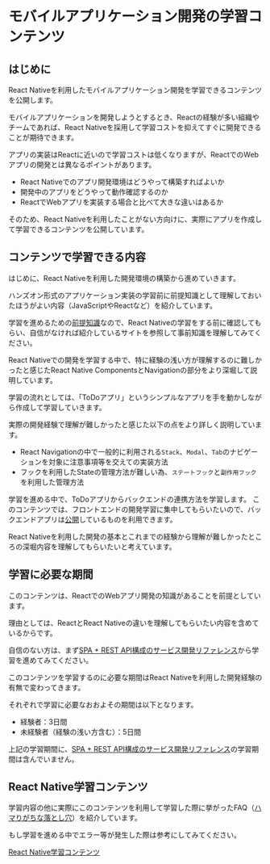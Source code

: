 # モバイルアプリケーション開発の学習コンテンツ

## はじめに

React Nativeを利用したモバイルアプリケーション開発を学習できるコンテンツを公開します。

モバイルアプリケーションを開発しようとするとき、Reactの経験が多い組織やチームであれば、React Nativeを採用して学習コストを抑えてすぐに開発できることが期待できます。

アプリの実装はReactに近いので学習コストは低くなりますが、ReactでのWebアプリの開発とは異なるポイントがあります。

- React Nativeでのアプリ開発環境はどうやって構築すればよいか
- 開発中のアプリをどうやって動作確認するのか
- ReactでWebアプリを実装する場合と比べて大きな違いはあるか

そのため、React Nativeを利用したことがない方向けに、実際にアプリを作成して学習できるコンテンツを公開しています。

## コンテンツで学習できる内容

はじめに、React Nativeを利用した開発環境の構築から進めていきます。

ハンズオン形式のアプリケーション実装の学習前に前提知識として理解しておいたほうがよい内容（JavaScriptやReactなど）を紹介しています。

学習を進めるための[前提知識](https://ws-4020.github.io/mobile-app-crib-notes/react-native/learn/basic-concepts/pre-requisites)なので、React Nativeの学習をする前に確認してもらい、自信がなければ紹介しているサイトを参照して事前知識を理解してみてください。

React Nativeでの開発を学習する中で、特に経験の浅い方が理解するのに難しかったと感じたReact Native ComponentsとNavigationの部分をより深堀して説明しています。

学習の流れとしては、「ToDoアプリ」というシンプルなアプリを手を動かしながら作成して学習していきます。

実際の開発経験で理解が難しかったと感じた以下の点をより詳しく説明しています。

- React Navigationの中で一般的に利用される`Stack`、`Modal`、`Tab`のナビゲーションを対象に注意事項等を交えての実装方法
- フックを利用したStateの管理方法が難しい為、`ステートフック`と`副作用フック`を利用した管理方法

学習を進める中で、ToDoアプリからバックエンドの連携方法を学習します。
このコンテンツでは、フロントエンドの開発学習に集中してもらいたいので、バックエンドアプリは[公開](https://github.com/ws-4020/mobile-app-hands-on-backend)しているものを利用できます。

React Nativeを利用した開発の基本とこれまでの経験から理解が難しかったところの深堀内容を理解してもらいたいと考えています。

## 学習に必要な期間

このコンテンツは、ReactでのWebアプリ開発の知識があることを前提としています。

理由としては、ReactとReact Nativeの違いを理解してもらいたい内容を含めているからです。

自信のない方は、まず[SPA + REST API構成のサービス開発リファレンス](https://fintan.jp/?p=5952)から学習を進めてみてください。

このコンテンツを学習するのに必要な期間はReact Nativeを利用した開発経験の有無で変わってきます。

それぞれで学習に必要なおおよその期間は以下となります。

- 経験者：3日間
- 未経験者（経験の浅い方含む）：5日間

上記の学習期間に、[SPA + REST API構成のサービス開発リファレンス](https://fintan.jp/?p=5952)の学習期間は含んでいません。

## React Native学習コンテンツ

学習内容の他に実際にこのコンテンツを利用して学習した際に挙がったFAQ（[ハマりがちな落とし穴](https://ws-4020.github.io/mobile-app-crib-notes/react-native/common-pitfalls)）を紹介しています。

もし学習を進める中でエラー等が発生した際は参考にしてみてください。

[React Native学習コンテンツ](https://ws-4020.github.io/mobile-app-crib-notes/react-native/learn)
